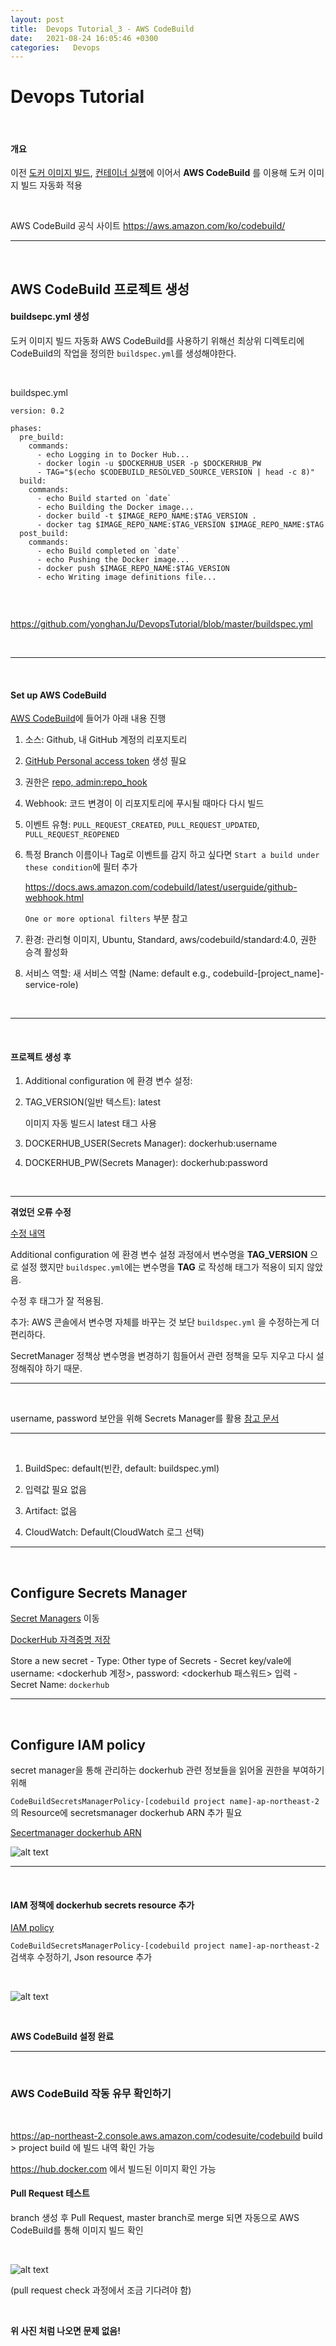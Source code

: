 ```yaml
---
layout: post
title:  Devops Tutorial_3 - AWS CodeBuild
date:   2021-08-24 16:05:46 +0300
categories:   Devops
---
```

# Devops Tutorial

<br>

#### 개요

이전 [도커 이미지 빌드][1], [컨테이너 실행][2]에 이어서 __AWS CodeBuild__ 를 이용해 도커 이미지 빌드 자동화 적용

[1]: https://yonghanju.github.io/2021/08/07/DevopsTutorial_1/

[2]: https://yonghanju.github.io/2021/08/08/DevopsTutorial_2/

<br>

AWS CodeBuild 공식 사이트 https://aws.amazon.com/ko/codebuild/

---

<br>

## AWS CodeBuild 프로젝트 생성

#### buildsepc.yml 생성

도커 이미지 빌드 자동화 AWS CodeBuild를 사용하기 위해선 최상위 디렉토리에 CodeBuild의 작업을 정의한 ```buildspec.yml```를 생성해야한다.

<br>

buildspec.yml
```
version: 0.2

phases:
  pre_build:
    commands:
      - echo Logging in to Docker Hub...
      - docker login -u $DOCKERHUB_USER -p $DOCKERHUB_PW
      - TAG="$(echo $CODEBUILD_RESOLVED_SOURCE_VERSION | head -c 8)"
  build:
    commands:
      - echo Build started on `date`
      - echo Building the Docker image...
      - docker build -t $IMAGE_REPO_NAME:$TAG_VERSION .
      - docker tag $IMAGE_REPO_NAME:$TAG_VERSION $IMAGE_REPO_NAME:$TAG
  post_build:
    commands:
      - echo Build completed on `date`
      - echo Pushing the Docker image...
      - docker push $IMAGE_REPO_NAME:$TAG_VERSION
      - echo Writing image definitions file...
     
```

<br>

https://github.com/yonghanJu/DevopsTutorial/blob/master/buildspec.yml

<br>

---

<br>

#### Set up AWS CodeBuild

[AWS CodeBuild][ab]에 들어가 아래 내용 진행

[ab]: https://ap-northeast-2.console.aws.amazon.com/codesuite/codebuild/projects

1. 소스: Github, 내 GitHub 계정의 리포지토리

2. [GitHub Personal access token][3] 생성 필요

[3]: https://docs.github.com/en/github/authenticating-to-github/keeping-your-account-and-data-secure/creating-a-personal-access-token

3. 권한은 [repo, admin:repo_hook][4]

[4]: https://docs.aws.amazon.com/codebuild/latest/userguide/access-tokens.html#access-tokens-github

4. Webhook: 코드 변경이 이 리포지토리에 푸시될 때마다 다시 빌드

5. 이벤트 유형: ```PULL_REQUEST_CREATED```, ```PULL_REQUEST_UPDATED```, ```PULL_REQUEST_REOPENED```

6. 특정 Branch 이름이나 Tag로 이벤트를 감지 하고 싶다면 ```Start a build under these condition```에 필터 추가

    https://docs.aws.amazon.com/codebuild/latest/userguide/github-webhook.html 
    
    ```One or more optional filters``` 부분 참고
7. 환경: 관리형 이미지, Ubuntu, Standard, aws/codebuild/standard:4.0, 권한 승격 활성화

8. 서비스 역할: 새 서비스 역할 (Name: default e.g., codebuild-[project_name]-service-role)

<br>

---

<br>

#### 프로젝트 생성 후

1. Additional configuration 에 환경 변수 설정:

2. TAG_VERSION(일반 텍스트): latest

    이미지 자동 빌드시 latest 태그 사용

3. DOCKERHUB_USER(Secrets Manager): dockerhub:username

4. DOCKERHUB_PW(Secrets Manager): dockerhub:password

<br>

---

__겪었던 오류 수정__

[수정 내역][수정] 

Additional configuration 에 환경 변수 설정 과정에서 변수명을 __TAG_VERSION__ 으로 설정 했지만 ```buildspec.yml```에는 변수명을 __TAG__ 로 작성해 태그가 적용이 되지 않았음.

수정 후 태그가 잘 적용됨.

추가: AWS 콘솔에서 변수명 자체를 바꾸는 것 보단 ```buildspec.yml``` 을 수정하는게 더 편리하다.

SecretManager 정책상 변수명을 변경하기 힘들어서 관련 정책을 모두 지우고 다시 설정해줘야 하기 때문.

---

[수정]: https://github.com/yonghanJu/DevopsTutorial/commit/f9f598639d6e3181eef9f7d8c625c43687a373bf#diff-69387ac97f1b775f19989fc28150f89e785406cbff04643a969f5e396573dd5c

<br>

username, password 보안을 위해 Secrets Manager를 활용 [참고 문서][smm]

[smm]: https://aws.amazon.com/ko/premiumsupport/knowledge-center/codebuild-docker-pull-image-error/?nc1=h_ls#Store_your_DockerHub_credentials_with_AWS_Secrets_Manager


---

<br>

1. BuildSpec: default(빈칸, default: buildspec.yml)

2. 입력값 필요 없음

3. Artifact: 없음 

4. CloudWatch: Default(CloudWatch 로그 선택)

---

<br>

## Configure Secrets Manager

[Secret Managers][sm] 이동

[sm]: https://ap-northeast-2.console.aws.amazon.com/secretsmanager/home?region=ap-northeast-2#!/listSecrets

[DockerHub 자격증명 저장][d]

[d]: https://aws.amazon.com/ko/premiumsupport/knowledge-center/codebuild-docker-pull-image-error/?nc1=h_ls#Store_your_DockerHub_credentials_with_AWS_Secrets_Manager

Store a new secret - Type: Other type of Secrets - Secret key/vale에 username: <dockerhub 계정>, password: <dockerhub 패스워드> 입력 - Secret Name: ```dockerhub```

---

<br>

## Configure IAM policy

secret manager을 통해 관리하는 dockerhub 관련 정보들을 읽어올 권한을 부여하기 위해 

```CodeBuildSecretsManagerPolicy-[codebuild project name]-ap-northeast-2```의 Resource에 secretsmanager dockerhub ARN 추가 필요

[Secertmanager dockerhub ARN][sm]

![alt text](/public/img/devops_3_1.png)

---

<br>

#### IAM 정책에 dockerhub secrets resource 추가

[IAM policy][iam]

[iam]: https://console.aws.amazon.com/iam/home?region=ap-northeast-2#/policies

```CodeBuildSecretsManagerPolicy-[codebuild project name]-ap-northeast-2``` 검색후 수정하기, Json resource 추가

<br>

![alt text](/public/img/devops_3_2.png)

<br>

__AWS CodeBuild 설정 완료__

---

<br>

### AWS CodeBuild 작동 유무 확인하기

<br>

https://ap-northeast-2.console.aws.amazon.com/codesuite/codebuild build > project build 에 빌드 내역 확인 가능

https://hub.docker.com 에서 빌드된 이미지 확인 가능

#### Pull Request 테스트

branch 생성 후 Pull Request, master branch로 merge 되면 자동으로 AWS CodeBuild를 통해 이미지 빌드 확인

<br>

![alt text](/public/img/devops_3_3.png)

(pull request check 과정에서 조금 기다려야 함)

<br>

__위 사진 처럼 나오면 문제 없음!__
